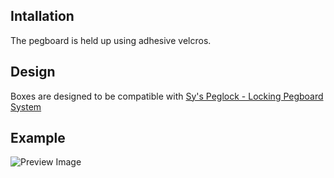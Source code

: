 ## Intallation

The pegboard is held up using adhesive velcros.

## Design

Boxes are designed to be compatible with [Sy's Peglock - Locking Pegboard System](https://www.printables.com/model/249871-sys-peglock-locking-pegboard-system)

## Example

![Preview Image](images/example.png)